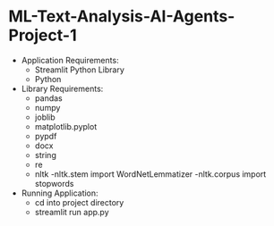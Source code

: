 # ML-Text-Analysis-AI-Agents-Project-1
- Application Requirements:
  - Streamlit Python Library
  - Python
- Library Requirements:
  - pandas
  - numpy
  - joblib
  - matplotlib.pyplot
  - pypdf
  - docx
  - string
  - re
  - nltk
    -nltk.stem import WordNetLemmatizer
    -nltk.corpus import stopwords
- Running Application:
  - cd into project directory
  - streamlit run app.py
